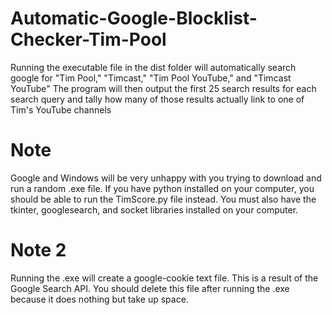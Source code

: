 # Automatic-Google-Blocklist-Checker-Tim-Pool
Running the executable file in the dist folder will automatically search google for "Tim Pool," "Timcast," "Tim Pool YouTube," and "Timcast YouTube"
The program will then output the first 25 search results for each search query and tally how many of those results actually link to
one of Tim's YouTube channels
# Note
Google and Windows will be very unhappy with you trying to download and run a random .exe file. If you have python installed on your computer, you should be able to run the TimScore.py file instead. You must also have the tkinter, googlesearch, and socket libraries installed on your computer.
# Note 2
Running the .exe will create a google-cookie text file. This is a result of the Google Search API. You should delete this file after running the .exe because it does nothing but take up space.
